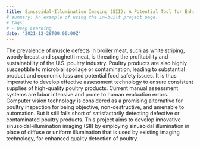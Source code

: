 ```yaml
---
title: Sinusoidal-Illumination Imaging (SII): A Potential Tool for Enhanced Detection of Muscle Defects and Microbial Spoilage of Poultry (2022-2023, USDA-NIFA)
# summary: An example of using the in-built project page.
# tags:
# - Deep Learning
date: "2021-12-28T00:00:00Z"
---
```

The prevalence of muscle defects in broiler meat, such as white striping, woody breast and spaghetti meat, is threating the
profitability and sustainability of the U.S. poultry industry. Poultry products are also highly susceptible to microbial spoilage or
contamination, leading to substantial product and economic loss and potential food safety issues. It is thus imperative to develop
effective assessment technology to ensure consistent supplies of high-quality poultry products. Current manual assessment
systems are labor intensive and prone to human evaluation errors. Computer vision technology is considered as a promising
alternative for poultry inspection for being objective, non-destructive, and amenable to automation. But it still falls short of
satisfactorily detecting defective or contaminated poultry products. This project aims to develop innovative sinusoidal-illumination
imaging (SII) by employing sinusoidal illumination in place of diffuse or uniform illumination that is used by
existing imaging technology, for enhanced quality detection of poultry.
